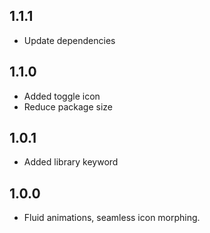 ## 1.1.1

* Update dependencies

## 1.1.0

* Added toggle icon
* Reduce package size

## 1.0.1

* Added library keyword

## 1.0.0

* Fluid animations, seamless icon morphing.
